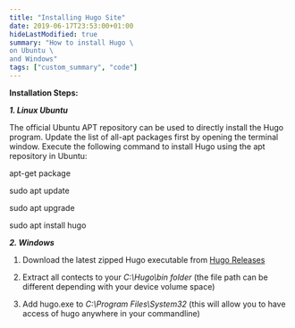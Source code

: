 ```yaml
---
title: "Installing Hugo Site"
date: 2019-06-17T23:53:00+01:00
hideLastModified: true
summary: "How to install Hugo \
on Ubuntu \
and Windows"
tags: ["custom_summary", "code"]
---
```


**Installation Steps:**


***1. Linux Ubuntu***
   
The official Ubuntu APT repository can be used to directly install the Hugo program.
Update the list of all-apt packages first by opening the terminal window.
Execute the following command to install Hugo using the apt repository in Ubuntu: 

 apt-get package

 sudo apt update 

 sudo apt upgrade 

 sudo apt install hugo 


***2. Windows***
    
 1. Download the latest zipped Hugo executable from [Hugo Releases](https://github.com/gohugoio/hugo/releases)


2. Extract all contects to your *C:\Hugo\bin folder* (the file path can be different depending with your device volume space)

3. Add hugo.exe to *C:\Program Files\System32* (this will allow you to have access of hugo anywhere in your commandline)